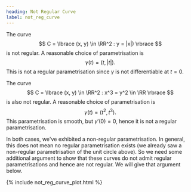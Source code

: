 ```yaml
---
heading: Not Regular Curve
label: not_reg_curve
---
```


The curve
$$
C = \lbrace (x, y) \in \RR^2 : y = |x|) \rbrace
$$
is not regular. A reasonable choice of parametrisation is
$$
\gamma(t) = (t, |t|).
$$
This is not a regular parametrisation since $\gamma$ is not differentiable at $t=0$.

The curve
$$
C = \lbrace (x, y) \in \RR^2 : x^3 = y^2 \in \RR \rbrace
$$
is also not regular. A reasonable choice of parametrisation is
$$
\gamma(t) = (t^2, t^3).
$$
This parametrisation is smooth, but $\gamma'(0) = 0$, hence it is not a regular parametrisation.

In both cases, we've exhibited a non-regular parametrisation. In general, this does not mean no regular parametrisation exists (we already saw a non-regular parametrisation of the unit circle above). So we need some additional argument to show that these curves do not admit regular parametrisations and hence are not regular. We will give that argument below.

{% include not_reg_curve_plot.html %}
